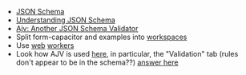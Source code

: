 - [JSON Schema](http://json-schema.org/documentation.html)
- [Understanding JSON Schema](https://spacetelescope.github.io/understanding-json-schema/)
- [Ajv: Another JSON Schema Validator](https://github.com/epoberezkin/ajv)
- Split form-capacitor and examples into [workspaces](https://yarnpkg.com/blog/2017/08/02/introducing-workspaces/)
- Use [web](https://stackoverflow.com/a/43834750/65387) [workers](https://github.com/webpack-contrib/worker-loader)
- Look how AJV is used [here](https://mozilla-services.github.io/react-jsonschema-form/), in particular, the "Validation" tab (rules don't appear to be in the schema??) [answer here](https://github.com/mozilla-services/react-jsonschema-form#custom-validation)
